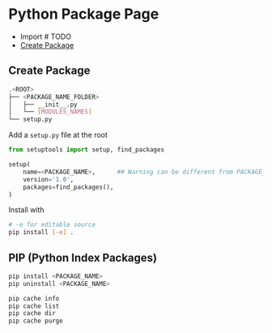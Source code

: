 # Python Package Page

- Import # TODO
- [Create Package](#cp)



## Create Package

```bash
.<ROOT>
├── <PACKAGE_NAME_FOLDER>
│   ├── __init__.py
│   └── [MODULES_NAMES]
└── setup.py
```

Add a `setup.py` file at the root
```python
from setuptools import setup, find_packages

setup(
    name=<PACKAGE_NAME>,      ## Warning can be different from PACKAGE_NAME_FOLDER, but it is suggested to set the same name
    version='1.0',
    packages=find_packages(),
)
```

Install with
```bash
# -e for editable source
pip install [-e] .
```

## PIP (Python Index Packages)

```bash
pip install <PACKAGE_NAME>
pip uninstall <PACKAGE_NAME>

pip cache info
pip cache list
pip cache dir
pip cache purge
```
